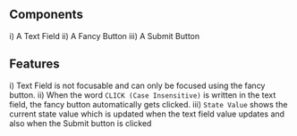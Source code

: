 ## Components
i) A Text Field
ii) A Fancy Button
iii) A Submit Button

## Features
i) Text Field is not focusable and can only be focused using the fancy button.
ii) When the word `CLICK (Case Insensitive)` is written in the text field, the fancy button automatically gets clicked.
iii) `State Value` shows the current state value which is updated when the text field value updates and also when the Submit button is clicked
